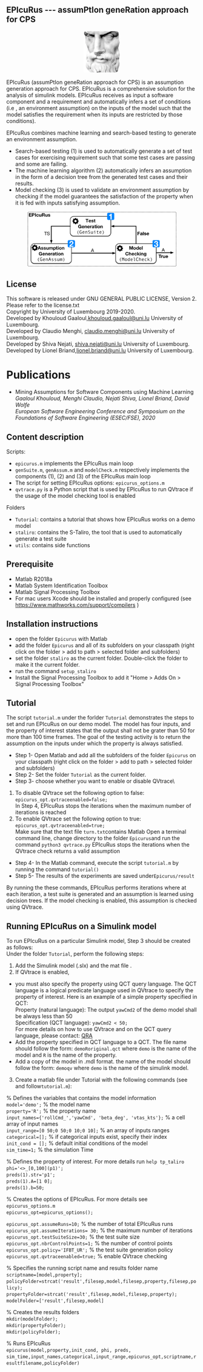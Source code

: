 ## EPIcuRus --- assumPtIon geneRation approach for CPS


<div align="center">
<img src="./epicurusLogo.jpg" alt="EPIcuRus logo" width="96">
</div>

EPIcuRus (assumPtIon geneRation approach for CPS) is an assumption generation approach for CPS. EPIcuRus is a comprehensive solution for the analysis of simulink models. EPIcuRus receives as input a software component and a requirement and automatically infers a set of conditions (i.e , an environment assumption) on the inputs of the model such that the model satisfies the requirement when its inputs are restricted by those conditions).


EPIcuRus combines machine learning and search-based testing to generate an environment assumption.
* Search-based testing (1) is used to automatically generate a set of test cases for exercising requirement such that some test cases are passing and some are failing.
* The machine learning algorithm (2) automatically infers an assumption in the form of a decision tree from the generated test cases and their results.
*  Model checking (3) is used to validate an environment assumption by checking if the model guarantees the satisfaction of the property when it is fed with inputs satisfying assumption.

<div align="center">
<img src="./epicurus.jpg" alt="ARIsTEO" width="396">
</div>

## License

This software is released under GNU GENERAL PUBLIC LICENSE, Version 2. Please refer to the license.txt  <br/>
Copyright by University of Luxembourg 2019-2020.  <br/>
Developed by Khouloud Gaaloul,khouloud.gaaloul@uni.lu University of Luxembourg. <br/>
Developed by Claudio Menghi, claudio.menghi@uni.lu University of Luxembourg. <br/>
Developed by Shiva Nejati, shiva.nejati@uni.lu University of Luxembourg. <br/>
Developed by Lionel Briand,lionel.briand@uni.lu University of Luxembourg. <br/>

# Publications
- Mining Assumptions for Software Components using Machine Learning <br/>
<i>Gaaloul Khouloud, Menghi Claudio, Nejati Shiva, Lionel Briand, David Wolfe<br/>
European Software Engineering Conference and Symposium on the Foundations of Software Engineering (ESEC/FSE), 2020 <br/>
</i>

## Content description

Scripts:
- ``epicurus.m`` implements the EPIcuRus main loop
- ``genSuite.m``, ``genAssum.m`` and ``modelCheck.m`` respectively implements the components (1), (2) and (3) of the EPIcuRus main loop
- The script for setting EPIcuRus options: ``epicurus_options.m``
- ``qvtrace.py`` is a Python script that is used by EPIcuRus to run QVtrace if the usage of the model checking tool is enabled

Folders
- ``Tutorial``: contains a tutorial that shows how EPIcuRus works on a demo model
- ``staliro``: contains the S-Taliro, the tool that is  used to automatically generate a test suite
- ``utils``: contains side functions

## Prerequisite
- Matlab R2018a
- Matlab System Identification Toolbox
- Matlab Signal Processing Toolbox
- For mac users Xcode should be installed and properly configured (see https://www.mathworks.com/support/compilers )

## Installation instructions
- open the folder ``Epicurus`` with Matlab
- add the folder ``Epicurus`` and all of its subfolders on your classpath (right click on the folder > add to path > selected folder and subfolders)
- set the folder ``staliro`` as the current folder. Double-click the folder to make it the current folder.
- run the command ``setup_staliro``
- Install the Signal Processing Toolbox  to add it "Home > Adds On > Signal Processing Toolbox"

## Tutorial

The script ``tutorial.m`` under the forlder ``Tutorial`` demonstrates the steps to set and run EPIcuRus on our demo model. The model has four inputs, and the property of interest states that the output shall not be grater than 50 for more than 100 time frames.
The goal of the testing activity is to return the assumption on the inputs under which the property is always satisfied.

- Step 1- Open Matlab and add all the subfolders of the folder ``Epicurus`` on your classpath (right click on the folder > add to path > selected folder and subfolders) <br/>
- Step 2- Set the folder ``Tutorial`` as the current folder.<br/>
- Step 3- choose whether you want to enable or disable QVtrace\
 1. To disable QVtrace  set the following option to false: <br/>
``epicurus_opt.qvtraceenabled=false;``<br/>
In Step 4, EPIcuRus stops the iterations when the maximum number of iterations is reached
 2. To enable QVtrace set the following option to true: <br/>
``epicurus_opt.qvtraceenabled=true;``<br/>
 Make sure that the text file ``turn.txt``contains Matlab
 Open a terminal command line, change directory to the folder ``Epicurus``and run the command ``python3 qvtrace.py``
 EPIcuRus stops the iterations when the QVtrace check returns a valid assumption
- Step 4- In the Matlab command, execute the script ``tutorial.m`` by running the command  ``tutorial()`` <br/>
- Step 5- The results of the experiments are saved under``Epicurus/result`` <br/>

By running the these commands, EPIcuRus performs iterations where at each iteration, a test suite is generated and an assumption is learned using decision trees. If the model checking is enabled, this assumption is checked using QVtrace.


## Running EPIcuRus on a Simulink model

To run EPIcuRus on a particular Simulink model, Step 3 should be created as follows: <br/>
Under the folder ``Tutorial``, perform the following steps:<br/>

1. Add the Simulink model (.slx) and the mat file .<br/>
2. If QVtrace is enabled,
- you must also specify the property using QCT query language. The QCT language is a logical predicate language used in QVtrace to specify the property of interest. Here is an example of a simple property specified in QCT:<br/>
 Property (natural language): The output ``yawCmd2`` of the demo model shall be always less than 50<br/>
 Specification (QCT language): ``yawCmd2 < 50;`` <br/>
For more details on how to use QVtrace and on the QCT query language, please contact: [QRA](https://qracorp.com) <br/>
- Add the property specified in QCT language to a QCT. The file name should follow the form:  ``demoRoriginal.qct`` where ``demo`` is the name of the model and ``R`` is the name of the property.<br/>
- Add a copy of the model in .mdl format.  the name of the model should follow the form: ``demoqv`` where ``demo`` is the name of the simulink model.<br/>
3. Create a matlab file under Tutorial with the following commands (see and follow``tutorial.m``): <br/>

% Defines the variables that contains the model information <br/>
```model='demo';```             % the model name  <br/>
```property='R';```             % the property name  <br/>
```input_names={'rollCmd_','yawCmd', 'beta_deg', 'vtas_kts'};```            % a cell array of input names <br/>
```input_range=[0 50;0 50;0 10;0 10];```            % an array of inputs ranges  <br/>
```categorical=[];```           % if categorical inputs exist, specify their index  <br/>
```init_cond = [];```           % default initial conditions of the model  <br/>
```sim_time=1;```           % the simulation Time<br/>

% Defines the property of interest. For more details run ``help tp_taliro`` <br/>
```phi='<>_[0,100](p1)';``` <br/>
```preds(1).str='p1';``` <br/>
```preds(1).A=[1 0]; ```<br/>
```preds(1).b=50; ``` <br/>

% Creates the options of EPIcuRus. For more details see ``epicurus_options.m `` <br/>
```epicurus_opt=epicurus_options();```

```epicurus_opt.assumeRuns=10;```          % the number of total EPIcuRus runs  <br/>
```epicurus_opt.assumeIterations= 30;```            % the maximum number of iterations  <br/>
```epicurus_opt.testSuiteSize=30;```             % the test suite size  <br/>
```epicurus_opt.nbrControlPoints=1;```          % the number of control points <br/>
```epicurus_opt.policy='IFBT_UR';```            % the test suite generation policy  <br/>
```epicurus_opt.qvtraceenabled=true;```            % enable QVtrace checking  <br/>

% Specifies the running script name and results folder name <br/>
```scriptname=[model,property];``` <br/>
```policyFolder=strcat('result',filesep,model,filesep,property,filesep,policy);``` <br/>
```propertyFolder=strcat('result',filesep,model,filesep,property);``` <br/>
```modelFolder=['result',filesep,model]``` <br/>

% Creates the results folders <br/>
```mkdir(modelFolder);``` <br/>
```mkdir(propertyFolder);``` <br/>
```mkdir(policyFolder);``` <br/>

% Runs EPIcuRus <br/>
```epicurus(model,property,init_cond, phi, preds, sim_time,input_names,categorical,input_range,epicurus_opt,scriptname,resultfilename,policyFolder)``` <br/>


